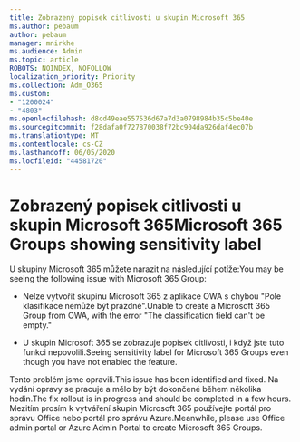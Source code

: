 ```yaml
---
title: Zobrazený popisek citlivosti u skupin Microsoft 365
ms.author: pebaum
author: pebaum
manager: mnirkhe
ms.audience: Admin
ms.topic: article
ROBOTS: NOINDEX, NOFOLLOW
localization_priority: Priority
ms.collection: Adm_O365
ms.custom:
- "1200024"
- "4803"
ms.openlocfilehash: d8cd49eae557536d67a7d3a0798984b35c5be40e
ms.sourcegitcommit: f28dafa0f727870038f72bc904da926daf4ec07b
ms.translationtype: MT
ms.contentlocale: cs-CZ
ms.lasthandoff: 06/05/2020
ms.locfileid: "44581720"
---
```

# <a name="microsoft-365-groups-showing-sensitivity-label"></a><span data-ttu-id="e61b7-102">Zobrazený popisek citlivosti u skupin Microsoft 365</span><span class="sxs-lookup"><span data-stu-id="e61b7-102">Microsoft 365 Groups showing sensitivity label</span></span>

<span data-ttu-id="e61b7-103">U skupiny Microsoft 365 můžete narazit na následující potíže:</span><span class="sxs-lookup"><span data-stu-id="e61b7-103">You may be seeing the following issue with Microsoft 365 Group:</span></span>

- <span data-ttu-id="e61b7-104">Nelze vytvořit skupinu Microsoft 365 z aplikace OWA s chybou "Pole klasifikace nemůže být prázdné".</span><span class="sxs-lookup"><span data-stu-id="e61b7-104">Unable to create a Microsoft 365 Group from OWA, with the error "The classification field can't be empty."</span></span>

- <span data-ttu-id="e61b7-105">U skupin Microsoft 365 se zobrazuje popisek citlivosti, i když jste tuto funkci nepovolili.</span><span class="sxs-lookup"><span data-stu-id="e61b7-105">Seeing sensitivity label for Microsoft 365 Groups even though you have not enabled the feature.</span></span>

<span data-ttu-id="e61b7-106">Tento problém jsme opravili.</span><span class="sxs-lookup"><span data-stu-id="e61b7-106">This issue has been identified and fixed.</span></span> <span data-ttu-id="e61b7-107">Na vydání opravy se pracuje a mělo by být dokončené během několika hodin.</span><span class="sxs-lookup"><span data-stu-id="e61b7-107">The fix rollout is in progress and should be completed in a few hours.</span></span> <span data-ttu-id="e61b7-108">Mezitím prosím k vytváření skupin Microsoft 365 používejte portál pro správu Office nebo portál pro správu Azure.</span><span class="sxs-lookup"><span data-stu-id="e61b7-108">Meanwhile, please use Office admin portal or Azure Admin Portal to create Microsoft 365 Groups.</span></span>  
